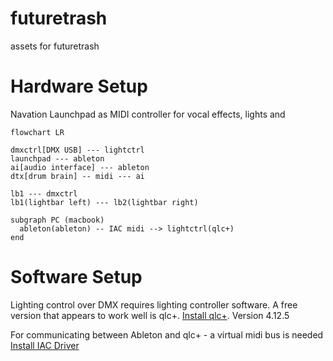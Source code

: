 # futuretrash
assets for futuretrash

# Hardware Setup

Navation Launchpad as MIDI controller for vocal effects, lights and 


```mermaid
flowchart LR

dmxctrl[DMX USB] --- lightctrl
launchpad --- ableton
ai[audio interface] --- ableton
dtx[drum brain] -- midi --- ai

lb1 --- dmxctrl
lb1(lightbar left) --- lb2(lightbar right)

subgraph PC (macbook)
  ableton(ableton) -- IAC midi --> lightctrl(qlc+)
end
```


# Software Setup

Lighting control over DMX requires lighting controller software. A free version that appears to work well is qlc+.
[Install qlc+](https://www.qlcplus.org/). Version 4.12.5

For communicating between Ableton and qlc+ - a virtual midi bus is needed
[Install IAC Driver](https://help.ableton.com/hc/en-us/articles/209774225-Setting-up-a-virtual-MIDI-bus)

